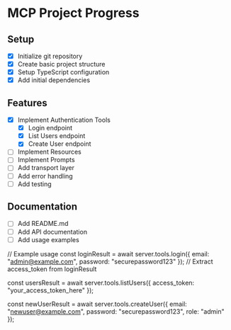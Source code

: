 # MCP Project Progress

## Setup
- [x] Initialize git repository
- [x] Create basic project structure
- [x] Setup TypeScript configuration
- [x] Add initial dependencies

## Features
- [x] Implement Authentication Tools
  - [x] Login endpoint
  - [x] List Users endpoint
  - [x] Create User endpoint
- [ ] Implement Resources
- [ ] Implement Prompts
- [ ] Add transport layer
- [ ] Add error handling
- [ ] Add testing

## Documentation
- [ ] Add README.md
- [ ] Add API documentation
- [ ] Add usage examples

// Example usage
const loginResult = await server.tools.login({
  email: "admin@example.com",
  password: "securepassword123"
});
// Extract access_token from loginResult 

const usersResult = await server.tools.listUsers({
  access_token: "your_access_token_here"
}); 

const newUserResult = await server.tools.createUser({
  email: "newuser@example.com",
  password: "securepassword123",
  role: "admin"
}); 
